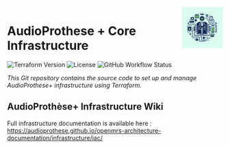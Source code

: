 <img src="https://raw.githubusercontent.com/AudioProthese/.github/refs/heads/main/profile/icon.jpeg" align="right" height="96"/>

# AudioProthese + Core Infrastructure

![Terraform Version](https://img.shields.io/badge/terraform-v1.11.3-purple?logo=terraform)
![License](https://img.shields.io/badge/license-GPLv3-blue)
![GitHub Workflow Status](https://github.com/AudioProthese/openrms-core-infrastructure/actions/workflows/terraform-apply-dev.yml/badge.svg)

*This Git repository contains the source code to set up and manage AudioProthese+ infrastructure using Terraform.*


## AudioProthèse+ Infrastructure Wiki

Full infrastructure documentation is available here : <https://audioprothese.github.io/openmrs-architecture-documentation/infrastructure/iac/>
